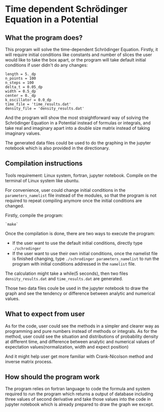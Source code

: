 # Time dependent Schrödinger Equation in a Potential

## What the program does?

This program will solve the time-dependent Schrödinger Equation.
Firstly, it will require initial conditions like constants and number of slices the user would like to take the box apart, or the program will take default initial conditions if user didn't do any changes:

	length = 5._dp
    n_points = 100
    n_steps = 100
    delta_t = 0.05_dp
    width = 0.5_dp
    center = 0._dp
    k_oscillator = 0.0_dp
    time_file = 'time_results.dat'
    density_file = 'density_results.dat'

And the program will show the most straightforward way of solving the Schrödinger Equation in a Potential instead of formulas or integrals, and take real and imaginary apart into a double size matrix instead of taking imaginary values.

The generated data files could be used to do the graphing in the jupyter notebook which is also provided in the directionary.

## Compilation instructions

Tools requirement: Linux system, fortran, jupyter notebook. Compile on the terminal of Linux system like ubuntu.

For convenience, user could change initial conditions in the `parameters_namelist` file instead of the modules, so that the program is not required to repeat compiling anymore once the initial conditions are changed.

Firstly, compile the program:

    `make`

Once the compilation is done, there are two ways to execute the program:

* If the user want to use the default initial conditions, directly type `./schrodinger`
* If the user want to use their own initial conditions, once the namelist file is finished changing, type `./schrodinger parameters_namelist` to run the program with initial conditions addressed in the `namelist` file.

 The calculation might take a while(5 seconds), then two files `density_results.dat` and `time_results.dat` are generated.

 Those two data files coule be used in the jupyter notebook to draw the graph and see the tendency or difference between analytic and numerical values.

## What to expect from user

As for the code, user could see the methods in a simpler and clearer way as programming and pure numbers instead of methods or integrals.
As for the method, user could see the situation and distributions of probability density at different time, and difference between analytic and numerical values of expectation values(normalization, width and expect position)

And it might help user get more familiar with Crank-Nicolson method and inverse matrix process.

## How should the program work

The program relies on fortran language to code the formula and system required to run the program which returns a output of database including three values of second derivative and take those values into the code in jupyter notebook which is already prepared to draw the graph we except.